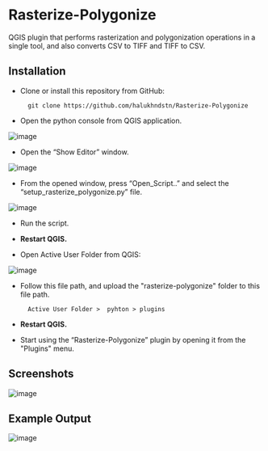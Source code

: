 # Rasterize-Polygonize
QGIS plugin that performs rasterization and polygonization operations in a single tool, and also converts CSV to TIFF and TIFF to CSV.

## Installation
- Clone or install this repository from GitHub:

        git clone https://github.com/halukhndstn/Rasterize-Polygonize

- Open the python console from QGIS application.

![image](https://github.com/user-attachments/assets/940de8d5-bd21-442d-a213-798ac12640b7)

- Open the “Show Editor” window.

![image](https://github.com/user-attachments/assets/b2c6b428-13e9-4e24-9229-af2375f96b8a)

- From the opened window, press “Open_Script..” and select the “setup_rasterize_polygonize.py” file.

![image](https://github.com/user-attachments/assets/c50ac92e-7e12-439c-90f1-fe551631a5cd)

- Run the script.

- **Restart QGIS.**

- Open Active User Folder from QGIS:

![image](https://github.com/user-attachments/assets/9a8c00a1-d246-4427-bfb5-2951f0120fdb)

- Follow this file path, and upload the "rasterize-polygonize" folder to this file path.
        
        Active User Folder >  pyhton > plugins

- **Restart QGIS.**

- Start using the “Rasterize-Polygonize” plugin by opening it from the "Plugins" menu.

## Screenshots

![image](https://github.com/user-attachments/assets/b98f13ba-c3da-4130-9bc1-667c77585131)

## Example Output

![image](https://github.com/user-attachments/assets/a73ffeba-9bff-4308-af62-3d7e96f7eb07)





